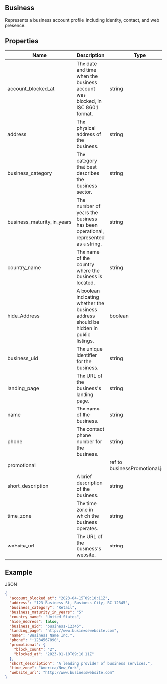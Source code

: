 ## Business

Represents a business account profile, including identity, contact, and web presence.

## Properties

| Name | Description | Type | Required |
| --- | --- | --- | --- |
| account_blocked_at | The date and time when the business account was blocked, in ISO 8601 format. | string |  |
| address | The physical address of the business. | string |  |
| business_category | The category that best describes the business sector. | string |  |
| business_maturity_in_years | The number of years the business has been operational, represented as a string. | string |  |
| country_name | The name of the country where the business is located. | string |  |
| hide_Address | A boolean indicating whether the business address should be hidden in public listings. | boolean |  |
| business_uid | The unique identifier for the business. | string | Yes |
| landing_page | The URL of the business's landing page. | string |  |
| name | The name of the business. | string | Yes |
| phone | The contact phone number for the business. | string |  |
| promotional |  | ref to businessPromotional.json |  |
| short_description | A brief description of the business. | string |  |
| time_zone | The time zone in which the business operates. | string |  |
| website_url | The URL of the business's website. | string |  |

## Example

JSON

```json
{
  "account_blocked_at": "2023-04-15T09:10:11Z",
  "address": "123 Business St, Business City, BC 12345",
  "business_category": "Retail",
  "business_maturity_in_years": "5",
  "country_name": "United States",
  "hide_Address": false,
  "business_uid": "business-12345",
  "landing_page": "http://www.businesswebsite.com",
  "name": "Business Name Inc.",
  "phone": "+1234567890",
  "promotional": {
    "block_count": "2",
    "blocked_at": "2023-01-10T09:10:11Z"
  },
  "short_description": "A leading provider of business services.",
  "time_zone": "America/New_York",
  "website_url": "http://www.businesswebsite.com"
}
```